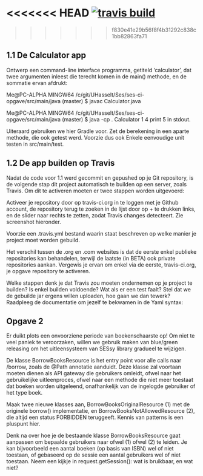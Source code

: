 
<<<<<<< HEAD
[![travis build](https://travis-ci.org/github/ArneDuyver/ses-ci-opgave.svg?branch=master)](https://travis-ci.org/github/ArneDuyver/ses-ci-opgave)
=======
>>>>>>> f830e41e29b56f8f4b31292c838c1bb82863fa71

1.1 De Calculator app
-----------------------
Ontwerp een command-line interface programma, getiteld ‘calculator’, 
dat twee argumenten inleest die terecht komen in de main() methode, en de sommatie ervan afdrukt:

Me@PC-ALPHA MINGW64 /c/git/UHasselt/Ses/ses-ci-opgave/src/main/java (master)
$ javac Calculator.java

Me@PC-ALPHA MINGW64 /c/git/UHasselt/Ses/ses-ci-opgave/src/main/java (master)
$ java -cp . Calculator 1 4 print 5 in stdout.

Uiteraard gebruiken we hier Gradle voor. Zet de berekening in een aparte methode, 
die ook getest werd. Voorzie dus ook Enkele eenvoudige unit testen in src/main/test.

1.2 De app builden op Travis
-----------------------------

Nadat de code voor 1.1 werd gecommit en gepushed op je Git repository, is de volgende stap dit 
project automatisch te builden op een server, zoals Travis. Om dit te activeren moeten er twee stappen worden uitgevoerd:

Activeer je repository door op travis-ci.org in te loggen met je Github account, 
de repository terug te zoeken in de lijst door op + te drukken links, en de slider naar rechts te zetten, 
zodat Travis changes detecteert. Zie screenshot hieronder.

Voorzie een .travis.yml bestand waarin staat beschreven op welke manier je project moet worden gebuild.

Het verschil tussen de .org en .com websites is dat de eerste enkel publieke repositories kan behandelen, 
terwijl de laatste (in BETA) ook private repositories aankan. Vergewis je ervan om enkel via de eerste, 
travis-ci.org, je opgave repository te activeren.

Welke stappen denk je dat Travis zou moeten ondernemen op je project te builden? Is enkel builden voldoende? 
Wat als er een test faalt? Stel dat we de gebuilde jar ergens willen uploaden, hoe gaan we dan tewerk? 
Raadpleeg de documentatie om jezelf te bekwamen in de Yaml syntax:

Opgave 2
---------
Er duikt plots een onvoorziene periode van boekenschaarste op! 
Om niet te veel paniek te veroorzaken, willen we gebruik maken van blue/green releasing 
om het uitleensysteem van SESsy library gradueel te wijzigen.

De klasse BorrowBooksResource is het entry point voor alle calls naar /borrow, 
zoals de @Path annotatie aanduidt. Deze klasse zal voortaan moeten dienen als API gateway die gebruikers omleidt, 
ofwel naar het gebruikelijke uitleenproces, ofwel naar een methode die niet meer toestaat dat boeken worden uitgeleend, 
onafhankelijk van de ingelogde gebruiker of het type boek.

Maak twee nieuwe klasses aan, BorrowBooksOriginalResource (1) met de originele borrow() implementatie, 
en BorrowBooksNotAllowedResource (2), die altijd een status FORBIDDEN teruggeeft. Kennis van patterns is een pluspunt hier.

Denk na over hoe je de bestaande klasse BorrowBooksResource gaat aanpassen om bepaalde gebruikers naar ofwel (1) ofwel (2) te leiden. 
Je kan bijvoorbeeld een aantal boeken (op basis van ISBN) wel of niet toestaan, of gebaseerd op de sessie een aantal 
gebruikers wel of niet toestaan. Neem een kijkje in request.getSession(): wat is bruikbaar, en wat niet?
